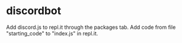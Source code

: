 # discordbot
Add discord.js to repl.it through the packages tab.
Add code from file "starting_code" to "index.js" in repl.it.
